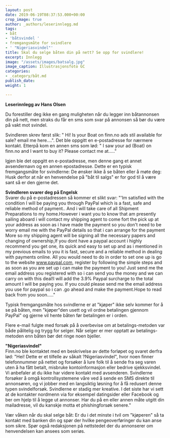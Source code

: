 ```yaml
---
layout: post
date: 2019-06-19T08:37:53.000+00:00
crop_image: true
author: _authors/leserinnlegg.md
tags:
- båt
- 'båtsvindel '
- fremgangsmåte for svindlere
- ' "Nigeriasvindel"'
title: Skal du selge båten din på nett? Se opp for svindlere!
excerpt: Innlegg
image: "/assets/images/batsalg.jpg"
image_caption: Illustrasjonsfoto GC
categories:
- _category/båt.md
publish_date: 
weight: 1

---
```

**Leserinnlegg av Hans Olsen**

Du forestiller deg ikke en gang muligheten når du legger inn båtannonsen din på nett, men straks du får en sms som svar på annonsen så bør du være på vakt mot svindel.

Svindleren skrev først slik: " Hi! Is your Boat on finn.no ads stil available for sale? email me here....". Det ble oppgitt en e-postadresse for nærmere kontakt. Etterpå kom en annen sms som lød: " I saw your ad (Boat) on finn.no and I want to buy it? Please contact me at....."

Igjen ble det oppgitt en e-postadresse, men denne gang et annet avsendernavn og en annen epostadresse. Dette er en typisk fremgangsmåte for svindlerne: De ønsker ikke å se båten eller å møte deg: Husk derfor at når en henvendelse på "båt til salgs" er for god til å være sant så er den gjerne det.

**Svindleren svarer deg på Engelsk**  
Svarer du på e-postadressen så kommer et slikt svar: "'Im satisfied with the condition I will be paying you through PayPal which is a fast, safe and reliable method of payment.. And i will take care of all Shipment Preparations to my home.However i want you to know that am presently sailing aboard i will contact my shipping agent to come fort the pick up at your address as soon as i have made the payment so you don't need to be worry email me with the PayPal details so that i can arrange for the payment More so my shipping agent will be signing all the necessary papers and changing of ownership,If you dont have a paypal account i highly recommend you get one, its quick and easy to set up and as i mentioned in my previous emails to you it is fast, secure and a reliable method in dealing with payments online. All you would need to do in order to set one up is go to the website www.paypal.com, register by following the simple steps and as soon as you are set up i can make the payment to you! Just send me the email address you registered with so i can send you the money and we can carry on with this deal!I will add the 3.9% Paypal surcharge to the total amount I will be paying you. If you could please send me the email address you use for paypal so i can .go ahead and make the payment.Hope to read back from you soon....."

Typisk fremgangsmåte hos svindlerne er at "kjøper" ikke selv kommer for å se på båten, men "kjøper"den usett og vil ordne betalingen gjennom PayPal" og gjerne vil hente båten før betalingen er i orden.

Flere e-mail fulgte med forsøk på å overbevise om at betalings-metoden var både pålitelig og trygg for selger. Når selger er mer opptatt av betalings-metoden enn båten bør det ringe noen bjeller.

**"Nigeriasvindel"**  
Finn.no ble kontaktet med en beskrivelse av dette forløpet og svaret derfra lød: "Hei! Dette er et tilfelle av såkalt ?Nigeriasvindel", hvor noen finner telefonnummer på nettet og forsøker å lure folk til å sende fra seg varen uten å ha fått betalt, misbruke kontoinformasjon eller bedrive sjekksvindel. Vi anbefaler at du ikke har videre kontakt med avsenderen. Svindlerne forsøker å omgå kontrollsystemene våre ved å sende en SMS direkte til annonsøren, og vi jobber med en langsiktig løsning for å få redusert denne typen svindelforsøk. Svindlerne er stadig mer kreative. I det siste har vi sett at de kontakter nordmenn via for eksempel datingsider eller Facebook og ber om hjelp til å legge ut annonser. Har du på en eller annen måte utgitt din mailadresse, vil du kanskje motta et phishingforsøk senere."

Vær våken når du skal selge båt: Er du i det minste i tvil om "kjøperen" så ta kontakt med banken din og spør der hvilke pengeoverføringer du kan anse som sikre. Spør også redaksjonen på nettstedet der du annonserer om henvendelsen kan ansees som seriøs.